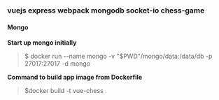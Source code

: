 ### vuejs express webpack mongodb socket-io chess-game

#### Mongo
**Start up mongo initially**
> $ docker run --name mongo -v "$PWD"/mongo/data:/data/db -p 27017:27017 -d mongo


**Command to build app image from Dockerfile**
> $docker build -t vue-chess .
